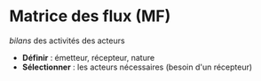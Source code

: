 # Matrice des flux (MF)

*bilans* des activités des acteurs

* **Définir** : émetteur, récepteur, nature
* **Sélectionner** : les acteurs nécessaires (besoin d'un récepteur)